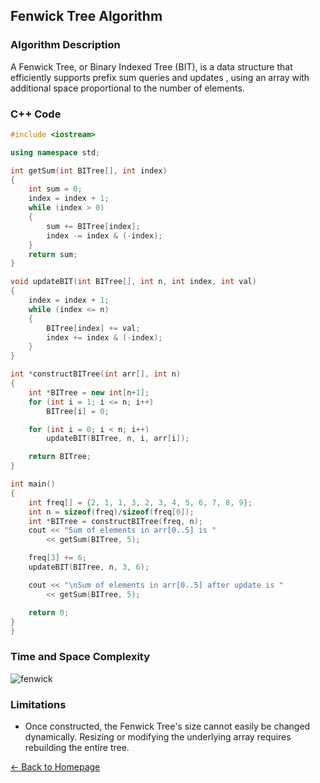 ## Fenwick Tree Algorithm

### Algorithm Description
A Fenwick Tree, or Binary Indexed Tree (BIT), is a data structure that efficiently supports prefix sum queries and updates , using an array with additional space proportional to the number of elements.

### C++ Code

```cpp
#include <iostream>

using namespace std;

int getSum(int BITree[], int index) 
{ 
    int sum = 0; 
    index = index + 1; 
    while (index > 0) 
    { 
        sum += BITree[index]; 
        index -= index & (-index); 
    } 
    return sum; 
} 

void updateBIT(int BITree[], int n, int index, int val) 
{ 
    index = index + 1; 
    while (index <= n) 
    { 
        BITree[index] += val; 
        index += index & (-index); 
    } 
} 

int *constructBITree(int arr[], int n) 
{ 
    int *BITree = new int[n+1]; 
    for (int i = 1; i <= n; i++) 
        BITree[i] = 0; 

    for (int i = 0; i < n; i++) 
        updateBIT(BITree, n, i, arr[i]); 

    return BITree; 
} 

int main() 
{ 
    int freq[] = {2, 1, 1, 3, 2, 3, 4, 5, 6, 7, 8, 9}; 
    int n = sizeof(freq)/sizeof(freq[0]); 
    int *BITree = constructBITree(freq, n); 
    cout << "Sum of elements in arr[0..5] is "
        << getSum(BITree, 5); 

    freq[3] += 6; 
    updateBIT(BITree, n, 3, 6); 

    cout << "\nSum of elements in arr[0..5] after update is "
        << getSum(BITree, 5); 

    return 0; 
} 
}
```

### Time and Space Complexity
![fenwick](https://github.com/DEBANSHU007/FoodDelivery.github.io/assets/67229736/dabb2bc9-7032-415a-b53b-e4e37a4ad184)



### Limitations
* Once constructed, the Fenwick Tree's size cannot easily be changed dynamically. Resizing or modifying the underlying array requires rebuilding the entire tree.


[← Back to Homepage](../README.md)
